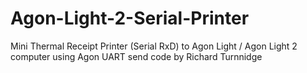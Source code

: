 # Agon-Light-2-Serial-Printer
Mini Thermal Receipt Printer (Serial RxD) to Agon Light / Agon Light 2 computer using Agon UART send code by Richard Turnnidge 
